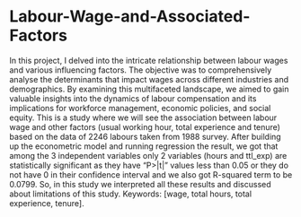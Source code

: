 # Labour-Wage-and-Associated-Factors
In this project, I delved into the intricate relationship between labour wages and various influencing factors. The objective was to comprehensively analyse the determinants that impact wages across different industries and demographics. By examining this multifaceted landscape, we aimed to gain valuable insights into the dynamics of labour compensation and its implications for workforce management, economic policies, and social equity. This is a study where we will see the association between labour wage and other factors (usual working hour, total experience and tenure) based on the data of 2246 labours taken from 1988 survey. After building up the econometric model and running regression the result, we got that among the 3 independent variables only 2 variables (hours and ttl_exp) are statistically significant as they have “P>|t|” values less than 0.05 or they do not have 0 in their confidence interval and we also got R-squared term to be 0.0799. So, in this study we interpreted all these results and discussed about limitations of this study. Keywords: [wage, total hours, total experience, tenure].
